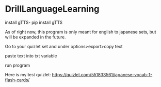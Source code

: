# DrillLanguageLearning
install gTTS- pip install gTTS

As of right now, this program is only meant for english to japanese sets, but will be expanded in the future.

Go to your quizlet set and under options>export>copy text

paste text into txt variable

run program

Here is my test quizlet: https://quizlet.com/551833561/japanese-vocab-1-flash-cards/
